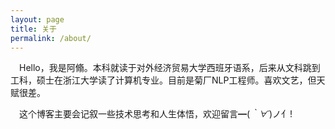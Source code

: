 ```yaml
---
layout: page
title: 关于
permalink: /about/
---
```


&emsp;Hello，我是阿翛。本科就读于对外经济贸易大学西班牙语系，后来从文科跳到工科，硕士在浙江大学读了计算机专业。目前是菊厂NLP工程师。喜欢文艺，但天赋很差。

&emsp;这个博客主要会记叙一些技术思考和人生体悟，欢迎留言━(*｀∀´*)ノ亻!


